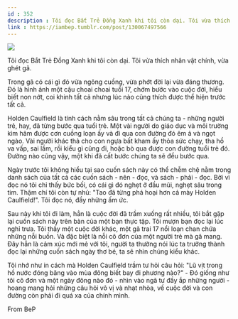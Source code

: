 ```yaml
---
id : 352
description : Tôi đọc Bắt Trẻ Đồng Xanh khi tôi còn dại. Tôi vừa thích nhân vật chính, vừa ghét gã.
link : https://iambep.tumblr.com/post/130067497566
---
```


![](https://64.media.tumblr.com/7dd30450475f975c97fc7010a0baa953/tumblr_nveanjKJxD1u3a9rjo1_1280.jpg)

Tôi đọc Bắt Trẻ Đồng Xanh khi tôi còn dại. Tôi vừa thích nhân vật chính,
vừa ghét gã.

Trong gã có cái gì đó vừa ngông cuồng, vừa phớt đời lại vừa đáng thương.
Đó là hình ảnh một cậu choai choai tuổi 17, chớm bước vào cuộc đời, hiểu
biết non nớt, coi khinh tất cả nhưng lúc nào cũng thích được thể hiện trước
tất cả.

Holden Caulfield là tính cách nằm sâu trong tất cả chúng ta - những người
trẻ, hay, đã từng bước qua tuổi trẻ. Một vài người do giáo dục và môi trường
kìm hãm được cơn cuồng loạn ấy và đi qua con đường đó êm ả và ngọt ngào.
Vài người khác thả cho con ngựa bất kham ấy thỏa sức chạy, tha hồ va vấp,
sai lầm, rồi kiểu gì cũng đi, hoặc bò qua được con đường tuổi trẻ đó. Đường
nào cũng vậy, một khi đã cất bước chúng ta sẽ đều bước qua.

Ngày trước tôi không hiểu tại sao cuốn sách này có thể chễm chệ nằm trong
danh sách của tất cả các cuốn sách - nên - đọc, và sách - phải - đọc. Bởi
vì đọc nó tôi chỉ thấy bức bối, có cái gì đó nghẹt ở đầu mũi, nghẹt sâu
trong tim. Thậm chí tôi còn tự nhủ: "Tao đã từng phá hoại hơn cả mày Holden
Caulfield!". Tôi đọc nó, đầy những ấm ức.

Sau này khi tôi đi làm, hẳn là cuộc đời đã trầm xuống rất nhiều, tôi bắt
gặp lại cuốn sách này trên bàn của một bạn thực tập. Tôi mượn bạn đọc lại
lúc nghỉ trưa. Tôi thấy một cuộc đời khác, một gã trai 17 nổi loạn chan
chứa những nỗi buồn. Và đặc biệt là nỗi cô đơn của một người trẻ mà gã mang.
Đây hẳn là cảm xúc mới mẻ với tôi, người ta thường nói lúc ta trưởng thành
đọc lại những cuốn sách ngày thơ bé, ta sẽ nhìn chúng kiểu khác.

Tôi nhớ như in cách mà Holden Caulfield trầm tư hỏi câu hỏi: "Lũ vịt trong
hồ nước đóng băng vào mùa đông biết bay đi phương nào?" - Đó giống như tôi
cô đơn và một ngày đông nào đó - nhìn vào ngã tư đầy ắp những người - hoang
mang hỏi những câu hỏi vô vị và nhạt nhòa, về cuộc đời và con đường còn
phải đi quá xa của chính mình.

From BeP
